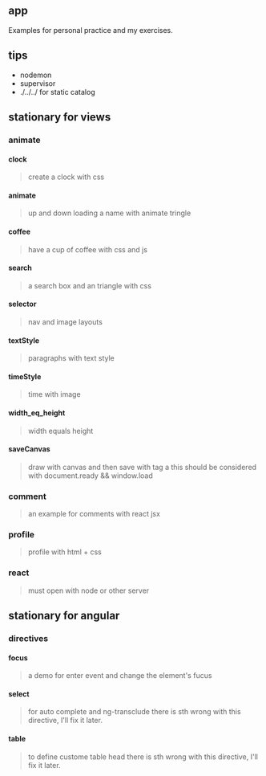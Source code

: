 ## app
Examples for personal practice and my exercises.

## tips
* nodemon
* supervisor
* ./../../ for static catalog

## stationary for views
### animate
#### clock
> create a clock with css

#### animate
> up and down
  loading
  a name with animate
  tringle

#### coffee
> have a cup of coffee with css and js

#### search
> a search box and an triangle with css

#### selector
> nav and image layouts

#### textStyle
> paragraphs with text style

#### timeStyle
> time with image

#### width_eq_height
> width equals height

#### saveCanvas
> draw with canvas and then save with tag a
  this should be considered with document.ready && window.load

### comment
> an example for comments with react jsx

### profile
> profile with html + css

### react
> must open with node or other server

## stationary for angular
### directives
#### focus
> a demo for enter event and change the element's fucus

#### select
> for auto complete and ng-transclude 
  there is sth wrong with this directive, I'll fix it later.

#### table
> to define custome table head 
  there is sth wrong with this directive, I'll fix it later.